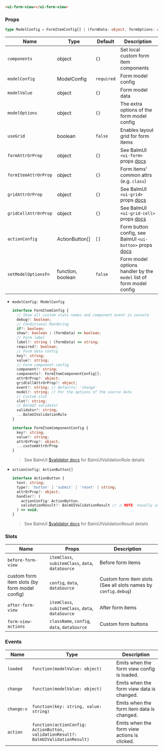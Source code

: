 ```html
<ui-form-view></ui-form-view>
```

### Props

```ts
type ModelConfig = FormItemConfig[] | (formData: object, formOptions: object) => FormItemConfig[] | false;
```

| Name                 | Type              | Default    | Description                                                                                                |
| -------------------- | ----------------- | ---------- | ---------------------------------------------------------------------------------------------------------- |
| `components`         | object            | `{}`       | Set local custom form item components                                                                      |
| `modelConfig`        | ModelConfig       | `required` | Form model config                                                                                          |
| `modelValue`         | object            | `{}`       | Form model data                                                                                            |
| `modelOptions`       | object            | `{}`       | The extra options of the form model config                                                                 |
| `useGrid`            | boolean           | `false`    | Enables layout grid for form items                                                                         |
| `formAttrOrProp`     | object            | `{}`       | See BalmUI `<ui-form>` props [docs](https://v8.material.balmjs.com/#/layout/form)                          |
| `formItemAttrOrProp` | object            | `{}`       | Form items' common attrs (e.g. `class`)                                                                    |
| `gridAttrOrProp`     | object            | `{}`       | See BalmUI `<ui-grid>` props [docs](https://v8.material.balmjs.com/#/layout/grid)                          |
| `gridCellAttrOrProp` | object            | `{}`       | See BalmUI `<ui-grid-cell>` props [docs](https://v8.material.balmjs.com/#/layout/grid)                     |
| `actionConfig`       | ActionButton[]    | `[]`       | Form button config, see BalmUI `<ui-button>` props [docs](https://v8.material.balmjs.com/#/general/button) |
| `setModelOptionsFn`  | function, boolean | `false`    | Form model options handler by the `model` list of form model config                                        |

- `modelConfig: ModelConfig`

  ```ts
  interface FormItemConfig {
    // Show all custom slots names and component event in console
    debug?: boolean;
    // Conditional Rendering
    if?: boolean;
    show?: boolean | (formData) => boolean;
    // Form label
    label?: string | (formData) => string;
    required?: boolean;
    // Form data config
    key?: string;
    value?: string;
    // Form component config
    component?: string;
    components?: FormItemComponentConfig[];
    attrOrProp?: object;
    gridCellAttrOrProp?: object;
    event?: string; // Defaults: 'change'
    model?: string; // For the options of the source data
    // Custom slot
    slot?: string;
    // BalmUI validator
    validator?: string;
    ...BalmUIValidationRule
  }

  interface FormItemComponentConfig {
    key?: string;
    value?: string;
    attrOrProp?: object;
    ...customAttrOrProp
  }
  ```

  > See BalmUI [$validator docs](https://v8.material.balmjs.com/#/data-input/validator) for BalmUIValidationRule details

- `actionConfig: ActionButton[]`

  ```ts
  interface ActionButton {
    text: string;
    type?: 'button' | 'submit' | 'reset' | string;
    attrOrProp?: object;
    handler?: (
      actionConfig: ActionButton,
      validationResult?: BalmUIValidationResult // ⚠️ NOTE: Usually used for the `submit` type
    ) => void;
  }
  ```

  > See BalmUI [$validator docs](https://v8.material.balmjs.com/#/data-input/validator) for BalmUIValidationResult details

### Slots

| Name                                          | Props                                             | Description                                                    |
| --------------------------------------------- | ------------------------------------------------- | -------------------------------------------------------------- |
| `before-form-view`                            | `itemClass`, `subitemClass`, `data`, `dataSource` | Before form items                                              |
| custom form item slots (by form model config) | `config`, `data`, `dataSource`                    | Custom form item slots (See all slots names by `config.debug`) |
| `after-form-view`                             | `itemClass`, `subitemClass`, `data`, `dataSource` | After form items                                               |
| `form-view-actions`                           | `className`, `config`, `data`, `dataSource`       | Custom form buttons                                            |

### Events

| Name       | Type                                                                              | Description                                  |
| ---------- | --------------------------------------------------------------------------------- | -------------------------------------------- |
| `loaded`   | `function(modelValue: object)`                                                    | Emits when the form view config is loaded.   |
| `change`   | `function(modelValue: object)`                                                    | Emits when the form view data is changed.    |
| `change:x` | `function(key: string, value: string)`                                            | Emits when the form item data is changed.    |
| `action`   | `function(actionConfig: ActionButton, validationResult?: BalmUIValidationResult)` | Emits when the form view actions is clicked. |
